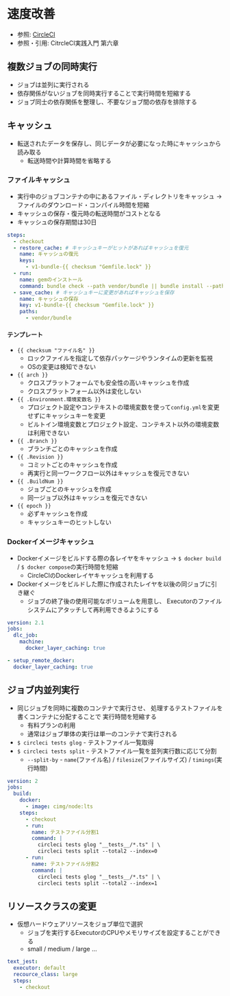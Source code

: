 # 速度改善
- 参照: [CircleCI](https://circleci.com/docs/ja/2.0/about-circleci/#section=welcome)
- 参照・引用: CitrcleCI実践入門 第六章

## 複数ジョブの同時実行
- ジョブは並列に実行される
- 依存関係がないジョブを同時実行することで実行時間を短縮する
- ジョブ同士の依存関係を整理し、不要なジョブ間の依存を排除する

## キャッシュ
- 転送されたデータを保存し、同じデータが必要になった時にキャッシュから読み取る
  - 転送時間や計算時間を省略する

### ファイルキャッシュ
- 実行中のジョブコンテナの中にあるファイル・ディレクトリをキャッシュ
  -> ファイルのダウンロード・コンパイル時間を短縮
- キャッシュの保存・復元時の転送時間がコストとなる
- キャッシュの保存期間は30日
```yml
steps:
  - checkout
  - restore_cache: # キャッシュキーがヒットがあればキャッシュを復元
    name: キャッシュの復元
    keys:
      - v1-bundle-{{ checksum "Gemfile.lock" }}
  - run:
    name: gemのインストール
    command: bundle check --path vendor/bundle || bundle install --path vendor/bundle
  - save_cache: # キャッシュキーに変更があればキャッシュを保存
    name: キャッシュの保存
    key: v1-bundle-{{ checksum "Gemfile.lock" }}
    paths:
      - vendor/bundle
```

#### テンプレート
- `{{ checksum "ファイル名" }}`
  - ロックファイルを指定して依存パッケージやランタイムの更新を監視
  - OSの変更は検知できない
- `{{ arch }}`
  - クロスプラットフォームでも安全性の高いキャッシュを作成
  - クロスプラットフォーム以外は変化しない
- `{{ .Environment.環境変数名 }}`
  - プロジェクト設定やコンテキストの環境変数を使って`config.yml`を変更せずにキャッシュキーを変更
  - ビルトイン環境変数とプロジェクト設定、コンテキスト以外の環境変数は利用できない
- `{{ .Branch }}`
  - ブランチごとのキャッシュを作成
- `{{ .Revision }}`
  - コミットごとのキャッシュを作成
  - 再実行と同一ワークフロー以外はキャッシュを復元できない
- `{{ .BuildNum }}`
  - ジョブごとのキャッシュを作成
  - 同一ジョブ以外はキャッシュを復元できない
- `{{ epoch }}`
  - 必ずキャッシュを作成
  - キャッシュキーのヒットしない

### Dockerイメージキャッシュ
- Dockerイメージをビルドする際の各レイヤをキャッシュ
  -> `$ docker build` / `$ docker compose`の実行時間を短縮
  - CircleCIのDockerレイヤキャッシュを利用する
- Dockerイメージをビルドした際に作成されたレイヤを以後の同ジョブに引き継ぐ
  - ジョブの終了後の使用可能なボリュームを用意し、
    Executorのファイルシステムにアタッチして再利用できるようにする
```yml
version: 2.1
jobs:
  dlc_job:
    machine:
      docker_layer_caching: true
```

```yml
- setup_remote_docker:
  docker_layer_caching: true
```

## ジョブ内並列実行
- 同じジョブを同時に複数のコンテナで実行させ、
  処理するテストファイルを書くコンテナに分配することで
  実行時間を短縮する
  - 有料プランの利用
  - 通常はジョブ単体の実行は単一のコンテナで実行される
- `$ circleci tests glog` - テストファイル一覧取得
- `$ circleci tests split` - テストファイル一覧を並列実行数に応じて分割
  - `--split-by` - `name`(ファイル名) / `filesize`(ファイルサイズ) / `timings`(実行時間)
```yml
version: 2
jobs:
  build:
    docker:
      - image: cimg/node:lts
    steps:
      - checkout
      - run:
        name: テストファイル分割1
        command: |
          circleci tests glog "__tests__/*.ts" | \
          circleci tests split --total2 --index=0
      - run:
        name: テストファイル分割2
        command: |
          circleci tests glog "__tests__/*.ts" | \
          circleci tests split --total2 --index=1
```

## リソースクラスの変更
- 仮想ハードウェアリソースをジョブ単位で選択
  - ジョブを実行するExecutorのCPUやメモリサイズを設定することができる
  - small / medium / large ...
```yml
text_jest:
  executor: default
  recource_class: large
  steps:
    - checkout
```
